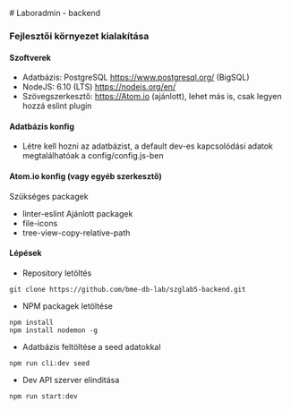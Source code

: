 # Laboradmin - backend

### Fejlesztői környezet kialakítása
#### Szoftverek
* Adatbázis: PostgreSQL https://www.postgresql.org/ (BigSQL)
* NodeJS: 6.10 (LTS) https://nodejs.org/en/
* Szövegszerkesztő: https://Atom.io (ajánlott), lehet más is, csak legyen hozzá eslint plugin

#### Adatbázis konfig
* Létre kell hozni az adatbázist, a default dev-es kapcsolódási adatok megtalálhatóak a config/config.js-ben

#### Atom.io konfig (vagy egyéb szerkesztő)
Szükséges packagek
* linter-eslint
Ajánlott packagek
* file-icons
* tree-view-copy-relative-path

#### Lépések
* Repository letöltés
```
git clone https://github.com/bme-db-lab/szglab5-backend.git
```
* NPM packagek letöltése
```
npm install
npm install nodemon -g
```
* Adatbázis feltöltése a seed adatokkal
```
npm run cli:dev seed
```
* Dev API szerver elinditása
```
npm run start:dev
```
